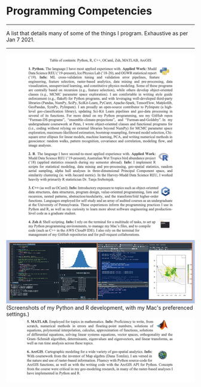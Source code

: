 

# Programming Competencies

---

A list that details many of some of the things I program. Exhaustive as per Jan 7 2021.

---

<img src="images/programming.png" class="center">
<img src="images/programming3.png" class="center">
(Screenshots of my Python and R development, with my Mac's preferenced settings.)
<img src="images/Programming_Furman2.png" class="center">

